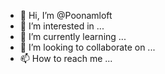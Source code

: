 - 👋 Hi, I’m @Poonamloft
- 👀 I’m interested in ...
- 🌱 I’m currently learning ...
- 💞️ I’m looking to collaborate on ...
- 📫 How to reach me ...

<!---
Poonamloft/Poonamloft is a ✨ special ✨ repository because its `README.md` (this file) appears on your GitHub profile.
You can click the Preview link to take a look at your changes.
--->
